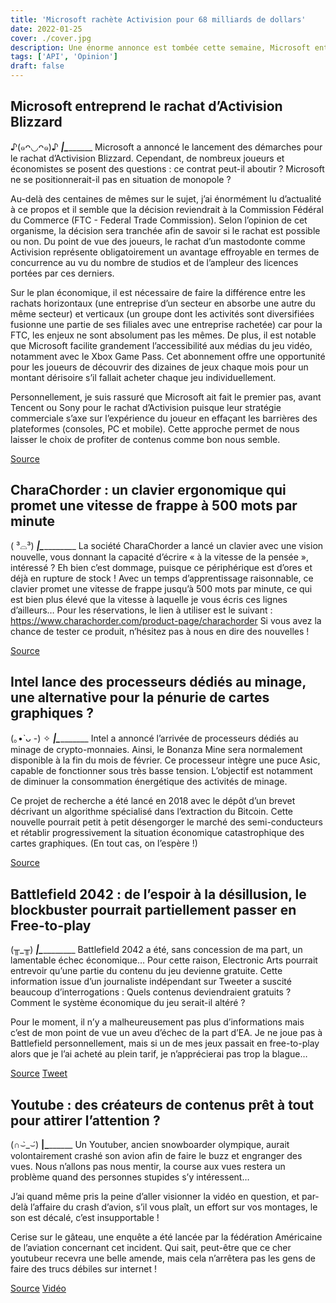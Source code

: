 ```yaml
---
title: 'Microsoft rachète Activision pour 68 milliards de dollars'
date: 2022-01-25
cover: ./cover.jpg
description: Une énorme annonce est tombée cette semaine, Microsoft entreprend de racheter Activision Blizzard ! On en parle ainsi que d’autres actualités de la semaine.
tags: ['API', 'Opinion']
draft: false
---
```


## Microsoft entreprend le rachat d’Activision Blizzard
♪(๑ᴖ◡ᴖ๑)♪
_____|\____________
Microsoft a annoncé le lancement des démarches pour le rachat d’Activision Blizzard. Cependant, de nombreux joueurs et économistes se posent des questions : ce contrat peut-il aboutir ? Microsoft ne se positionnerait-il pas en situation de monopole ?

Au-delà des centaines de mêmes sur le sujet, j’ai énormément lu d’actualité à ce propos et il semble que la décision reviendrait à la Commission Fédéral du Commerce (FTC - Federal Trade Commission). Selon l’opinion de cet organisme, la décision sera tranchée afin de savoir si le rachat est possible ou non.
Du point de vue des joueurs, le rachat d’un mastodonte comme Activision représente obligatoirement un avantage effroyable en termes de concurrence au vu du nombre de studios et de l’ampleur des licences portées par ces derniers.

Sur le plan économique, il est nécessaire de faire la différence entre les rachats horizontaux (une entreprise d’un secteur en absorbe une autre du même secteur) et verticaux (un groupe dont les activités sont diversifiées fusionne une partie de ses filiales avec une entreprise rachetée) car pour la FTC, les enjeux ne sont absolument pas les mêmes.
De plus, il est notable que Microsoft facilite grandement l’accessibilité aux médias du jeu vidéo, notamment avec le Xbox Game Pass. Cet abonnement offre une opportunité pour les joueurs de découvrir des dizaines de jeux chaque mois pour un montant dérisoire s’il fallait acheter chaque jeu individuellement.

Personnellement, je suis rassuré que Microsoft ait fait le premier pas, avant Tencent ou Sony pour le rachat d’Activision puisque leur stratégie commerciale s’axe sur l’expérience du joueur en effaçant les barrières des plateformes (consoles, PC et mobile). Cette approche permet de nous laisser le choix de profiter de contenus comme bon nous semble.

[Source](https://www.pcgamer.com/uk/will-microsofts-acquisition-of-activision-blizzard-go-through-games-lawyer-thinks-its-likely/)

## CharaChorder : un clavier ergonomique qui promet une vitesse de frappe à 500 mots par minute
( ³⌓³)
___|\____________
La société CharaChorder a lancé un clavier avec une vision nouvelle, vous donnant la capacité d’écrire « à la vitesse de la pensée », intéressé ? Eh bien c’est dommage, puisque ce périphérique est d’ores et déjà en rupture de stock !
Avec un temps d’apprentissage raisonnable, ce clavier promet une vitesse de frappe jusqu’à 500 mots par minute, ce qui est bien plus élevé que la vitesse à laquelle je vous écris ces lignes d’ailleurs…
Pour les réservations, le lien à utiliser est le suivant : https://www.charachorder.com/product-page/charachorder
Si vous avez la chance de tester ce produit, n’hésitez pas à nous en dire des nouvelles !

[Source](https://www.journaldugeek.com/2022/01/22/charachorder-un-clavier-nouveau-genre-pour-taper-a-la-vitesse-de-la-pensee/#comments)

## Intel lance des processeurs dédiés au minage, une alternative pour la pénurie de cartes graphiques ?
(｡•̀ ᴗ -) ✧
___|\___________
Intel a annoncé l’arrivée de processeurs dédiés au minage de crypto-monnaies. Ainsi, le Bonanza Mine sera normalement disponible à la fin du mois de février. Ce processeur intègre une puce Asic, capable de fonctionner sous très basse tension. L’objectif est notamment de diminuer la consommation énergétique des activités de minage.

Ce projet de recherche a été lancé en 2018 avec le dépôt d’un brevet décrivant un algorithme spécialisé dans l’extraction du Bitcoin. Cette nouvelle pourrait petit à petit désengorger le marché des semi-conducteurs et rétablir progressivement la situation économique catastrophique des cartes graphiques. (En tout cas, on l’espère !)

[Source](https://www.futura-sciences.com/tech/actualites/cryptomonnaies-intel-va-lancer-processeur-specialise-crypto-minage-96255/)

## Battlefield 2042 : de l’espoir à la désillusion, le blockbuster pourrait partiellement passer en Free-to-play
(╥_╥)
___|\____________
Battlefield 2042 a été, sans concession de ma part, un lamentable échec économique… Pour cette raison, Electronic Arts pourrait entrevoir qu’une partie du contenu du jeu devienne gratuite. Cette information issue d’un journaliste indépendant sur Tweeter a suscité beaucoup d’interrogations : Quels contenus deviendraient gratuits ? Comment le système économique du jeu serait-il altéré ?

Pour le moment, il n’y a malheureusement pas plus d’informations mais c’est de mon point de vue un aveu d’échec de la part d’EA. Je ne joue pas à Battlefield personnellement, mais si un de mes jeux passait en free-to-play alors que je l’ai acheté au plein tarif, je n’apprécierai pas trop la blague…

[Source](https://www.xboxygen.com/News/39478-Battlefield-2042-pourrait-devenir-free-to-play-apres-son-lancement-catastrophique) [Tweet](https://twitter.com/_Tom_Henderson_/status/1484261137818525714)

## Youtube : des créateurs de contenus prêt à tout pour attirer l’attention ?
(∩⌣̀_⌣́)
____|\___________
Un Youtuber, ancien snowboarder olympique, aurait volontairement crashé son avion afin de faire le buzz et engranger des vues. Nous n’allons pas nous mentir, la course aux vues restera un problème quand des personnes stupides s’y intéressent…

J’ai quand même pris la peine d’aller visionner la vidéo en question, et par-delà l’affaire du crash d’avion, s’il vous plaît, un effort sur vos montages, le son est décalé, c’est insupportable !

Cerise sur le gâteau, une enquête a été lancée par la fédération Américaine de l’aviation concernant cet incident. Qui sait, peut-être que ce cher youtubeur recevra une belle amende, mais cela n’arrêtera pas les gens de faire des trucs débiles sur internet !


[Source](https://www.papergeek.fr/un-youtubeur-americain-est-accuse-davoir-crashe-son-avion-pour-faire-des-vues-2461501) [Vidéo](https://www.youtube.com/watch?v=vbYszLNZxhM&t=342s)